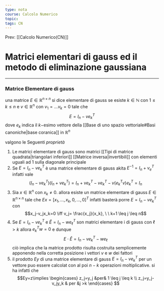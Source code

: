 ```yaml
---
type: nota
course: Calcolo Numerico
topic: 
tags: CN
---
```


Prev: [[Calcolo Numerico(CN)]]

# Matrici elementari di gauss ed il metodo di eliminazione gaussiana
---

### Matrice Elementare di gauss
una matrice $E \in \mathbb{R}^{n \times n}$ si dice elementare di gauss se esiste $k \in \mathbb{N}$ con $1 \leq k \leq n$ e $v \in \mathbb{R}^n$ con $v_1 = \dots v_k=0$ tale che 
$$E = I_n-ve_k^T$$
dove $e_k$ indica il $k-$esimo vettore della [[Base di uno spazio vettoriale#Basi canoniche|base coranica]] in $\mathbb{R}^n$ 

valgono le Seguenti _proprietà_
1. Le matrici elementare di gauss sono matrici [[Tipi di matrice quadrata|triangolari inferiori]] [[Matrice inversa|invertibili]] con elementi uguali ad 1 sulla diagonale principale 
2. Se $E = I_n-ve^T_k$ è una matrice elementare di gauss akita $E^{-1}= I_n+v_e^T$ infatti vale $$(I_n-ve_k^T)(I_n+ve^T_k)= I_n+ve_k^T-ve_k^T-v(e^T_kv)e^T_k=I_n$$
3. Sia $x \in \mathbb{R}^n$ con $x_k \not = 0$. allora esiste un matrice elementare di gauss $E \in \mathbb{R}^{n \times n}$ tale che $Ex= [x_1,\dots,x_k,0,\dots,0]^T$ infatti basterà porre $E=I_n-ve_k^T$ con $$x_j-v_jx_k=0 \iff v_j= \frac{x_j}{x_k}, \ \ k+1 \leq j \leq n$$
4. Se $E=I_n-ve_k^T$ e $\hat E = I_n-we_\ell^T$ son matrici elementare i di gauss con $\ell > k$ allora $e^T_kw=0$ e dunque $$E\cdot \hat E = I_n-ve^T_k-we_\ell$$ciò implica che la matrice prodotto risulta costruita semplicemente apponendo nella corretta posizione i vettori $v$ e $w$ dei fattori 
5. il prodotto $Ey$ di una matrice  elementare di gauss $E= I_n-ve^T_k$ per un vettore puo essere calcolat con al poi $n-k$ operazioni moltiplicative. si ha infatti che $$Ey=z\implies \begin{cases}
 z_j=y_j &per& 1 \leq j \leq k \\
 z_j=y_j-v_jy_k & per &j >k
\end{cases}
$$
